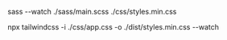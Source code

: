 sass --watch ./sass/main.scss ./css/styles.min.css




npx tailwindcss -i ./css/app.css -o ./dist/styles.min.css --watch
